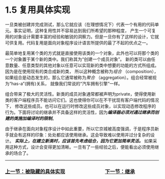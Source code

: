 # 1.5 复用具体实现
一旦类被创建并完成测试，那么它就应该（在理想情况下）代表一个有用的代码单元。事实证明，这种复用性并不容易达到我们所希望的那种程度，
产生一个可复用的对象设计需要丰富的经验和敏锐的洞察力。但是一旦你有了这样的设计，它就可供复用。代码复用是面向对象程序设计语言所提供的最了不起的优点之一。

最简单地复用某个类的方式就是直接使用该类的一个对象，此外也可以将那个类的一个对象置于某个新的类中。我们称其为“创建一个成员对象”。
新的类可以由任意数量、任意类型的其他对象以任意可以实现新的类中想要的功能的方式所组成。因为是在使用现有的类合成新的类，
所以这种概念被称为*组合* （composition），如果组合是动态发生的，那么它通常被称为*聚合* （aggregation）。组合经常被视为“has-a”(拥有)关系，
就像我们常说的“汽车拥有引擎”一样。

组合带来了极大的灵活性。新类的成员对象通常都被声明为private，使得使用新类的客户端程序员不能访问它们。这也使得你可以在不干扰现有客户端代码的情况下，
修改这些成员。也可以在运行时修改这些成员对象，以实现动态修改程序的行为。下面将讨论的继承并不具备这样的灵活性，因为***编译器必须对通过继承而创建的类施加编译时的限制***。

由于继承在面向对象程序设计中如此重要，所以它京城被高度强调，于是程序员新手就会有这样的印象：处处都应该使用继承。这会导致难以使用并过分复杂的设计。
***实际上，在建立新类时，应该首先考虑组合，因为它更加简单灵活。*** 如果采用这种方式，设计会变得更加清晰。一旦有了一些经验之后，便能看出必须使用继承的场合了。

---

### [上一节：被隐藏的具体实现](1.4_The_hidden_implementation.md)　　　　　　　　[下一节：继承](1.6_Inheritance.md)